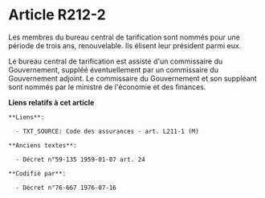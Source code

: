 # Article R212-2

Les membres du bureau central de tarification sont nommés pour une période de trois ans, renouvelable. Ils élisent leur
président parmi eux.

Le bureau central de tarification est assisté d'un commissaire du Gouvernement, suppléé éventuellement par un commissaire du
Gouvernement adjoint. Le commissaire du Gouvernement et son suppléant sont nommés par le ministre de l'économie et des
finances.

**Liens relatifs à cet article**

	**Liens**:

	  - TXT_SOURCE: Code des assurances - art. L211-1 (M)

	**Anciens textes**:

	  - Décret n°59-135 1959-01-07 art. 24

	**Codifié par**:

	  - Décret n°76-667 1976-07-16
